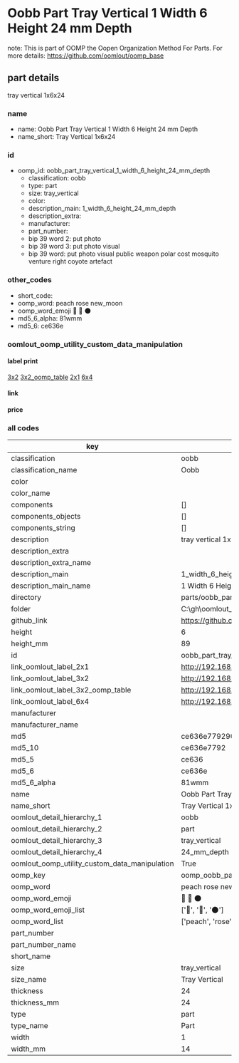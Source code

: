 # Oobb Part Tray Vertical 1 Width 6 Height 24 mm Depth  

note: This is part of OOMP the Oopen Organization Method For Parts. For more details: https://github.com/oomlout/oomp_base

##  part details
  



tray vertical 1x6x24



### name
* name: Oobb Part Tray Vertical 1 Width 6 Height 24 mm Depth
* name_short: Tray Vertical 1x6x24 
### id
* oomp_id: oobb_part_tray_vertical_1_width_6_height_24_mm_depth
  * classification: oobb
  * type: part
  * size: tray_vertical
  * color: 
  * description_main: 1_width_6_height_24_mm_depth
  * description_extra: 
  * manufacturer: 
  * part_number: 
  * bip 39 word 2: put photo
  * bip 39 word 3: put photo visual
  * bip 39 word: put photo visual public weapon polar cost mosquito venture right coyote artefact

### other_codes
* short_code: 
* oomp_word: peach rose new_moon
* oomp_word_emoji :peach: :rose: :new_moon:
* md5_6_alpha: 81wmm
* md5_6: ce636e






### oomlout_oomp_utility_custom_data_manipulation
#### label print
[3x2](http://192.168.1.245:1112/?label=oomp%2081wmm)
[3x2_oomp_table](http://192.168.1.108:1112/?label=oomp%2081wmm)
[2x1](http://192.168.1.242:1112/?label=oomp%2081wmm)
[6x4](http://192.168.1.55:1112/?label=oomp%2081wmm)    

#### link

                              

#### price







### all codes 
| key | value |  
| --- | --- |  
| classification | oobb |  
| classification_name | Oobb |  
| color |  |  
| color_name |  |  
| components | [] |  
| components_objects | [] |  
| components_string | [] |  
| description | tray vertical 1x6x24 |  
| description_extra |  |  
| description_extra_name |  |  
| description_main | 1_width_6_height_24_mm_depth |  
| description_main_name | 1 Width 6 Height 24 mm Depth |  
| directory | parts/oobb_part_tray_vertical_1_width_6_height_24_mm_depth |  
| folder | C:\gh\oomlout_oobb_version_4_generated_parts\parts\oobb_part_tray_vertical_1_width_6_height_24_mm_depth |  
| github_link | https://github.com/oomlout/oomlout_oomp_part_src/tree/main/parts/oobb_part_tray_vertical_1_width_6_height_24_mm_depth |  
| height | 6 |  
| height_mm | 89 |  
| id | oobb_part_tray_vertical_1_width_6_height_24_mm_depth |  
| link_oomlout_label_2x1 | http://192.168.1.242:1112/?label=oomp%2081wmm |  
| link_oomlout_label_3x2 | http://192.168.1.245:1112/?label=oomp%2081wmm |  
| link_oomlout_label_3x2_oomp_table | http://192.168.1.108:1112/?label=oomp%2081wmm |  
| link_oomlout_label_6x4 | http://192.168.1.55:1112/?label=oomp%2081wmm |  
| manufacturer |  |  
| manufacturer_name |  |  
| md5 | ce636e77929006169dfc2ad1e9e8ed76 |  
| md5_10 | ce636e7792 |  
| md5_5 | ce636 |  
| md5_6 | ce636e |  
| md5_6_alpha | 81wmm |  
| name | Oobb Part Tray Vertical 1 Width 6 Height 24 mm Depth |  
| name_short | Tray Vertical 1x6x24  |  
| oomlout_detail_hierarchy_1 | oobb |  
| oomlout_detail_hierarchy_2 | part |  
| oomlout_detail_hierarchy_3 | tray_vertical |  
| oomlout_detail_hierarchy_4 | 24_mm_depth |  
| oomlout_oomp_utility_custom_data_manipulation | True |  
| oomp_key | oomp_oobb_part_tray_vertical_1_width_6_height_24_mm_depth |  
| oomp_word | peach rose new_moon |  
| oomp_word_emoji | :peach: :rose: :new_moon: |  
| oomp_word_emoji_list | [':peach:', ':rose:', ':new_moon:'] |  
| oomp_word_list | ['peach', 'rose', 'new_moon'] |  
| part_number |  |  
| part_number_name |  |  
| short_name |  |  
| size | tray_vertical |  
| size_name | Tray Vertical |  
| thickness | 24 |  
| thickness_mm | 24 |  
| type | part |  
| type_name | Part |  
| width | 1 |  
| width_mm | 14 |  
